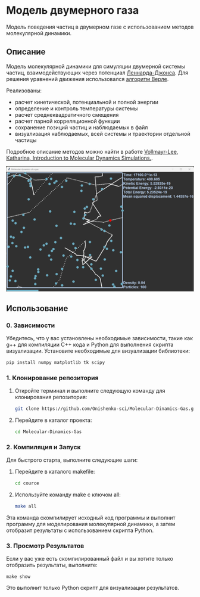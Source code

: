 # Модель двумерного газа

Модель поведения частиц в двумерном газе с использованием методов молекулярной динамики. 

## Описание

Модель молекулярной динамики для симуляции двумерной системы частиц, взаимодействующих через потенциал [Леннарда-Джонса](https://en.wikipedia.org/wiki/Lennard-Jones_potential). Для решения уравнений движения использовался [алгоритм
Верле](https://en.wikipedia.org/wiki/Verlet_integration).

Реализованы:
- расчет кинетической, потенциальной и полной энергии
- определение и контроль температуры системы
- расчет среднеквадратичного смещения
- расчет парной корреляционной функции
- сохранение позиций частиц и наблюдаемых в файл
- визуализация наблюдаемых, всей системы и траектории отдельной частицы

Подробное описание методов можно найти в работе [Vollmayr-Lee, Katharina, Introduction to Molecular Dynamics Simulations.](https://www.researchgate.net/publication/318567658_Introduction_to_Molecular_Dynamics_Simulation).


![Main window](https://github.com/Onishenko-sci/Molecular-Dinamics-Gas/blob/main/Window.png)

## Использование

### 0. Зависимости
Убедитесь, что у вас установлены необходимые зависимости, такие как g++ для компиляции C++ кода и Python для выполнения скрипта визуализации. Установите необходимые для визуализации библиотеки:

```bash
pip install numpy matplotlib tk scipy
```
    
### 1. Клонирование репозитория

1. Откройте терминал и выполните следующую команду для клонирования репозитория:

    ```bash
    git clone https://github.com/Onishenko-sci/Molecular-Dinamics-Gas.git
    ```


2. Перейдите в каталог проекта:

    ```bash
    cd Molecular-Dinamics-Gas
    ```

### 2. Компиляция и Запуск

Для быстрого старта, выполните следующие шаги:

1. Перейдите в каталогс makefile:

    ```bash
    cd cource
    ```

2. Используйте команду make с ключом all:

    ```bash
    make all
    ```

Эта команда скомпилирует исходный код программы и выполнит программу для моделирования молекулярной динамики, а затем отобразит результаты с использованием скрипта Python.

### 3. Просмотр Результатов

Если у вас уже есть скомпилированный файл и вы хотите только отобразить результаты, выполните:

    
    make show
    

Это выполнит только  Python скрипт для визуализации результатов.

